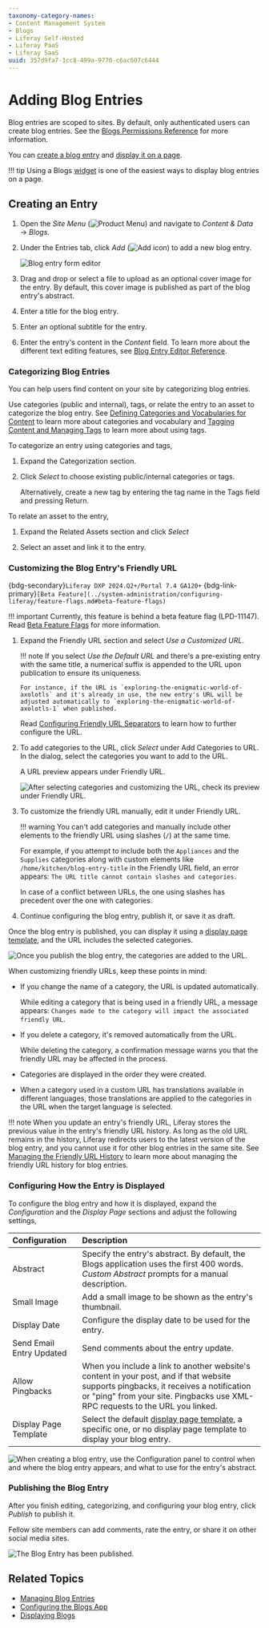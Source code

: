```yaml
---
taxonomy-category-names:
- Content Management System
- Blogs
- Liferay Self-Hosted
- Liferay PaaS
- Liferay SaaS
uuid: 357d9fa7-1cc8-499a-9770-c6ac607c6444
---
```


# Adding Blog Entries

Blog entries are scoped to sites. By default, only authenticated users can create blog entries. See the [Blogs Permissions Reference](./blog-permissions-reference.md) for more information.

You can [create a blog entry](#creating-an-entry) and [display it on a page](./displaying-blogs.md).

!!! tip
    Using a Blogs [widget](../../site-building/creating-pages/using-widget-pages/adding-widgets-to-a-page.md) is one of the easiest ways to display blog entries on a page.

## Creating an Entry

1. Open the *Site Menu* (![Product Menu](../../images/icon-product-menu.png)) and navigate to *Content & Data* &rarr; *Blogs*.

1. Under the Entries tab, click *Add* (![Add icon](../../images/icon-add.png)) to add a new blog entry.

   ![Blog entry form editor](./adding-blog-entries/images/01.png)

1. Drag and drop or select a file to upload as an optional cover image for the entry. By default, this cover image is published as part of the blog entry's abstract.

1. Enter a title for the blog entry.

1. Enter an optional subtitle for the entry.

1. Enter the entry's content in the *Content* field. To learn more about the different text editing features, see [Blog Entry Editor Reference](./blog-entry-editor-reference.md).

### Categorizing Blog Entries

You can help users find content on your site by categorizing blog entries.

Use categories (public and internal), tags, or relate the entry to an asset to categorize the blog entry. See [Defining Categories and Vocabularies for Content](../tags-and-categories/defining-categories-and-vocabularies-for-content.md) to learn more about categories and vocabulary and [Tagging Content and Managing Tags](../tags-and-categories/tagging-content-and-managing-tags.md) to learn more about using tags.

To categorize an entry using categories and tags,

1. Expand the Categorization section.

1. Click *Select* to choose existing public/internal categories or tags.

   Alternatively, create a new tag by entering the tag name in the Tags field and pressing Return.

To relate an asset to the entry,

1. Expand the Related Assets section and click *Select*

1. Select an asset and link it to the entry.

### Customizing the Blog Entry's Friendly URL

{bdg-secondary}`Liferay DXP 2024.Q2+/Portal 7.4 GA120+`
{bdg-link-primary}`[Beta Feature](../system-administration/configuring-liferay/feature-flags.md#beta-feature-flags)`

!!! important
    Currently, this feature is behind a beta feature flag (LPD-11147). Read [Beta Feature Flags](../../system-administration/configuring-liferay/feature-flags.md#beta-feature-flags) for more information.

1. Expand the Friendly URL section and select *Use a Customized URL*.

   !!! note
       If you select *Use the Default URL* and there's a pre-existing entry with the same title, a numerical suffix is appended to the URL upon publication to ensure its uniqueness.

       For instance, if the URL is `exploring-the-enigmatic-world-of-axolotls` and it's already in use, the new entry's URL will be adjusted automatically to `exploring-the-enigmatic-world-of-axolotls-1` when published.

   Read [Configuring Friendly URL Separators](../../site-building/site-settings/managing-site-urls/configuring-friendly-url-separators.md) to learn how to further configure the URL.

1. To add categories to the URL, click *Select* under Add Categories to URL. In the dialog, select the categories you want to add to the URL.

   A URL preview appears under Friendly URL.

   ![After selecting categories and customizing the URL, check its preview under Friendly URL.](./adding-blog-entries/images/02.png)

1. To customize the friendly URL manually, edit it under Friendly URL.

   !!! warning
      You can't add categories and manually include other elements to the friendly URL using slashes (`/`) at the same time.

      For example, if you attempt to include both the `Appliances` and the `Supplies` categories along with custom elements like `/home/kitchen/blog-entry-title` in the Friendly URL field, an error appears: `The URL title cannot contain slashes and categories.`

      In case of a conflict between URLs, the one using slashes has precedent over the one with categories.

1. Continue configuring the blog entry, publish it, or save it as draft.

Once the blog entry is published, you can display it using a [display page template](#configuring-how-the-entry-is-displayed), and the URL includes the selected categories.

![Once you publish the blog entry, the categories are added to the URL.](./adding-blog-entries/images/03.png)

<!-- 1. If you want to use the categories in a different order, you can drag and drop them in the desired order.

This is going to be a feature in the near future. Add it as n.4. Eric -->

When customizing friendly URLs, keep these points in mind:

-  If you change the name of a category, the URL is updated automatically.

   While editing a category that is being used in a friendly URL, a message appears: `Changes made to the category will impact the associated friendly URL`.

-  If you delete a category, it's removed automatically from the URL.

   While deleting the category, a confirmation message warns you that the friendly URL may be affected in the process.

- Categories are displayed in the order they were created.

<!-- This will change once the feature that allows users to reorganize categories is on. Then, I can just eliminate this part. Eric. -->

- When a category used in a custom URL has translations available in different languages, those translations are applied to the categories in the URL when the target language is selected.

!!! note
    When you update an entry's friendly URL, Liferay stores the previous value in the entry's friendly URL history. As long as the old URL remains in the history, Liferay redirects users to the latest version of the blog entry, and you cannot use it for other blog entries in the same site. See [Managing the Friendly URL History](./displaying-blogs.md#managing-the-friendly-url-history) to learn more about managing the friendly URL history for blog entries.

### Configuring How the Entry is Displayed

To configure the blog entry and how it is displayed, expand the *Configuration* and the *Display Page* sections and adjust the following settings,

| Configuration            | Description                                                                                                                                                                                                           |
|:-------------------------|:----------------------------------------------------------------------------------------------------------------------------------------------------------------------------------------------------------------------|
| Abstract                 | Specify the entry's abstract. By default, the Blogs application uses the first 400 words. *Custom Abstract* prompts for a manual description.                                                                         |
| Small Image              | Add a small image to be shown as the entry's thumbnail.                                                                                                                                                               |
| Display Date             | Configure the display date to be used for the entry.                                                                                                                                                                  |
| Send Email Entry Updated | Send comments about the entry update.                                                                                                                                                                                 |
| Allow Pingbacks          | When you include a link to another website's content in your post, and if that website supports pingbacks, it receives a notification or "ping" from your site. Pingbacks use XML-RPC requests to the URL you linked. |
| Display Page Template    | Select the default [display page template](../../site-building/displaying-content/using-display-page-templates.md), a specific one, or no display page template to display your blog entry.                           |

![When creating a blog entry, use the Configuration panel to control when and where the blog entry appears, and what to use for the entry's abstract.](./adding-blog-entries/images/04.png)

### Publishing the Blog Entry

After you finish editing, categorizing, and configuring your blog entry, click *Publish* to publish it.

Fellow site members can add comments, rate the entry, or share it on other social media sites.

![The Blog Entry has been published.](./adding-blog-entries/images/05.png)

## Related Topics

- [Managing Blog Entries](./managing-blog-entries.md)
- [Configuring the Blogs App](./configuring-the-blogs-app.md)
- [Displaying Blogs](./displaying-blogs.md)
